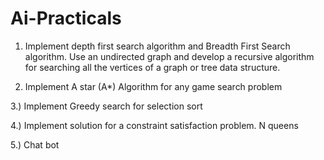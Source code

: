 # Ai-Practicals
1.	Implement depth first search algorithm and Breadth First Search algorithm. Use an undirected graph and develop a recursive algorithm for searching all the vertices of a graph or tree data structure.

   
2.	Implement A star (A*) Algorithm for any game search problem

3.) Implement Greedy search for selection sort 

4.) Implement solution for a constraint satisfaction problem. N queens

5.) Chat bot
